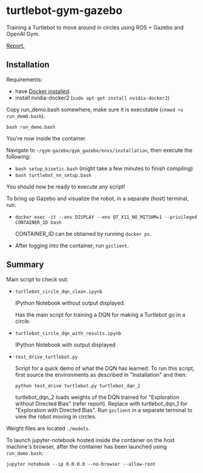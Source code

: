 # turtlebot-gym-gazebo
Training a Turtlebot to move around in circles using ROS + Gazebo and OpenAI Gym.

[Report.](report-turtlebot-circles.pdf)


## Installation 
Requirements:
* have [Docker installed](https://docs.docker.com/install/linux/docker-ce/ubuntu/ "Title").
* install nvidia-docker2 (`sudo apt-get install nvidia-docker2`)


Copy run_demo.bash somewhere, make sure it is executable (`chmod +x run_dem0.bash`).

`bash run_demo.bash`

You're now inside the container.

Navigate to `~/gym-gazebo/gym_gazebo/envs/installation`, then execute the following:
* `bash setup_kinetic.bash` (might take a few minutes to finish compiling)
* `bash turtlebot_nn_setup.bash`

You should now be ready to execute any script! 

To bring up Gazebo and visualize the robot, in a separate (host) terminal, run:

* `docker exec -it --env DISPLAY --env QT_X11_NO_MITSHM=1 --privileged CONTAINER_ID bash`

   CONTAINER_ID can be obtained by running `docker ps`.
* After logging into the container, run `gzclient`.

## Summary
 

Main script to check out:
* `turtlebot_circle_dqn_clean.ipynb` 

   IPython Notebook without output displayed.
   
   Has the main script for training a DQN for making a Turtlebot go in a circle.
* `turtlebot_circle_dqn_with_results.ipynb` 
   
   IPython Notebook with output displayed
   
 * `test_drive_turtlebot.py`
 
    Script for a quick demo of what the DQN has learned. To run this script, first source the environments as described in "Installation" and then:
    
    `python test_drive turtlebot.py turtlebot_dqn_2`
    
    turtlebot_dqn_2 loads weights of the DQN trained for "Exploration without Directed Bias" (refer report). Replace with turtlebot_dqn_1 for "Exploration with Directed Bias". Run `gzclient` in a separate terminal to view the robot moving in circles.
    
 Weight files are located `./models`.
 
 To launch jupyter-notebook hosted inside the container on the host machine's browser, after the container has been launched using `run_demo.bash`:
 
`jupyter notebook --ip 0.0.0.0 --no-browser --allow-root` 
